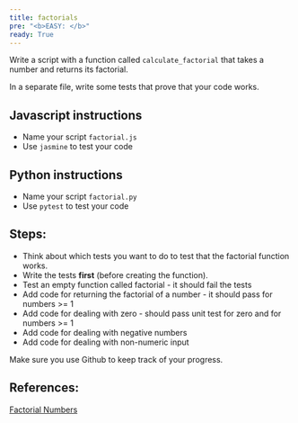```yaml
---
title: factorials
pre: "<b>EASY: </b>"
ready: True
---
```


Write a script with a function called `calculate_factorial` that takes a number and returns its factorial.

In a separate file, write some tests that prove that your code works.

## Javascript instructions

- Name your script `factorial.js`
- Use `jasmine` to test your code

## Python instructions

- Name your script `factorial.py`
- Use `pytest` to test your code

## Steps:

- Think about which tests you want to do to test that the factorial function works.
- Write the tests **first** (before creating the function).
- Test an empty function called factorial - it should fail the tests
- Add code for returning the factorial of a number - it should pass for numbers >= 1
- Add code for dealing with zero - should pass unit test for zero and for numbers >= 1
- Add code for dealing with negative numbers
- Add code for dealing with non-numeric input

Make sure you use Github to keep track of your progress.

## References:

[Factorial Numbers](https://whatis.techtarget.com/definition/factorial)
